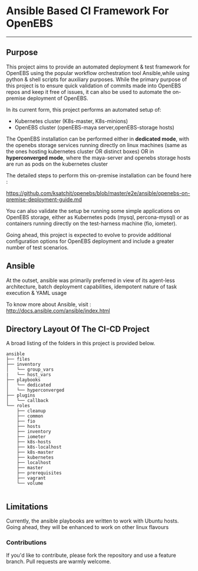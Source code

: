 # Ansible Based CI Framework For OpenEBS
----------------------------------------

## Purpose

This project aims to provide an automated deployment & test framework for OpenEBS using the popular workflow
orchestration tool Ansible,while using python & shell scripts for auxiliary purposes. While the primary 
purpose of this project is to ensure quick validation of commits made into OpenEBS repos and keep it free of issues,
it can also be used to automate the on-premise deployment of OpenEBS. 

In its current form, this project performs an automated setup of:

- Kubernetes cluster (K8s-master, K8s-minions)
- OpenEBS cluster (openEBS-maya server,openEBS-storage hosts)

The OpenEBS installation can be performed either in __dedicated mode__, with the openebs storage services
running directly on linux machines (same as the ones hosting kubernetes cluster OR distinct boxes) OR
in __hyperconverged mode__, where the maya-server and openebs storage hosts are run as pods on the kubernetes
cluster

The detailed steps to perform this on-premise installation can be found here : 

https://github.com/ksatchit/openebs/blob/master/e2e/ansible/openebs-on-premise-deployment-guide.md

You can also validate the setup be running some simple applications on OpenEBS storage, either as Kubernetes pods 
(mysql, percona-mysql) or as containers running directly on the test-harness machine (fio, iometer).

Going ahead, this project is expected to evolve to provide additional configuration options for OpenEBS deployment 
and include a greater number of test scenarios.

## Ansible

At the outset, ansible was primarily preferred in view of its agent-less architecture, batch 
deployment capabilities, idempotent nature of task execution & YAML usage

To know more about Ansible, visit : http://docs.ansible.com/ansible/index.html

## Directory Layout Of The CI-CD Project

A broad listing of the folders in this project is provided below. 

```
ansible
├── files
├── inventory
│   └── group_vars
|   └── host_vars
├── playbooks
│   └── dedicated
│   └── hyperconverged
├── plugins
│   └── callback
└── roles
    ├── cleanup
    ├── common
    ├── fio
    ├── hosts
    ├── inventory
    ├── iometer
    ├── k8s-hosts
    ├── k8s-localhost
    ├── k8s-master
    ├── kubernetes
    ├── localhost
    ├── master
    ├── prerequisites
    ├── vagrant
    └── volume
  
```
## Limitations

Currently, the ansible playbooks are written to work with Ubuntu hosts. Going ahead, they will be enhanced to work on 
other linux flavours

### Contributions

If you'd like to contribute, please fork the repository and use a feature branch. Pull requests are warmly welcome.













